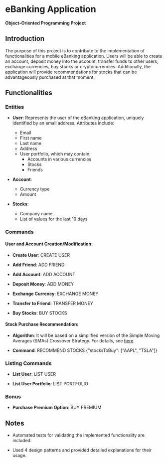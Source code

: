# eBanking Application

**Object-Oriented Programming Project**

## Introduction

The purpose of this project is to contribute to the implementation of functionalities for a mobile eBanking application. Users will be able to create an account, deposit money into the account, transfer funds to other users, exchange currencies, buy stocks or cryptocurrencies. Additionally, the application will provide recommendations for stocks that can be advantageously purchased at that moment.

## Functionalities

### Entities

- **User**: Represents the user of the eBanking application, uniquely identified by an email address. Attributes include:
  - Email
  - First name
  - Last name
  - Address
  - User portfolio, which may contain:
    - Accounts in various currencies
    - Stocks
    - Friends

- **Account**:
  - Currency type
  - Amount

- **Stocks**:
  - Company name
  - List of values for the last 10 days

### Commands

#### User and Account Creation/Modification:

- **Create User**: 
CREATE USER <email> <firstname> <lastname> <address>

- **Add Friend**: 
ADD FRIEND <emailUser> <emailFriend>

- **Add Account**: 
ADD ACCOUNT <email> <currency>

- **Deposit Money**: 
ADD MONEY <email> <currency> <amount>

- **Exchange Currency**: 
EXCHANGE MONEY <email> <sourceCurrency> <destinationCurrency> <amount>

- **Transfer to Friend**: 
TRANSFER MONEY <email> <friendEmail> <currency> <amount>

- **Buy Stocks**: 
BUY STOCKS <email> <company> <noOfStocks>

#### Stock Purchase Recommendation:

- **Algorithm**: It will be based on a simplified version of the Simple Moving Averages (SMAs) Crossover Strategy. For details, see [here](https://en.wikipedia.org/wiki/Moving_average_crossover).

- **Command**: 
RECOMMEND STOCKS {"stocksToBuy": ["AAPL", "TSLA"]}

### Listing Commands

- **List User**: 
LIST USER <email>

- **List User Portfolio**: 
LIST PORTFOLIO <email>

### Bonus

- **Purchase Premium Option**: 
BUY PREMIUM <email>


## Notes

- Automated tests for validating the implemented functionality are included.

- Used 4 design patterns and provided detailed explanations for their usage.
